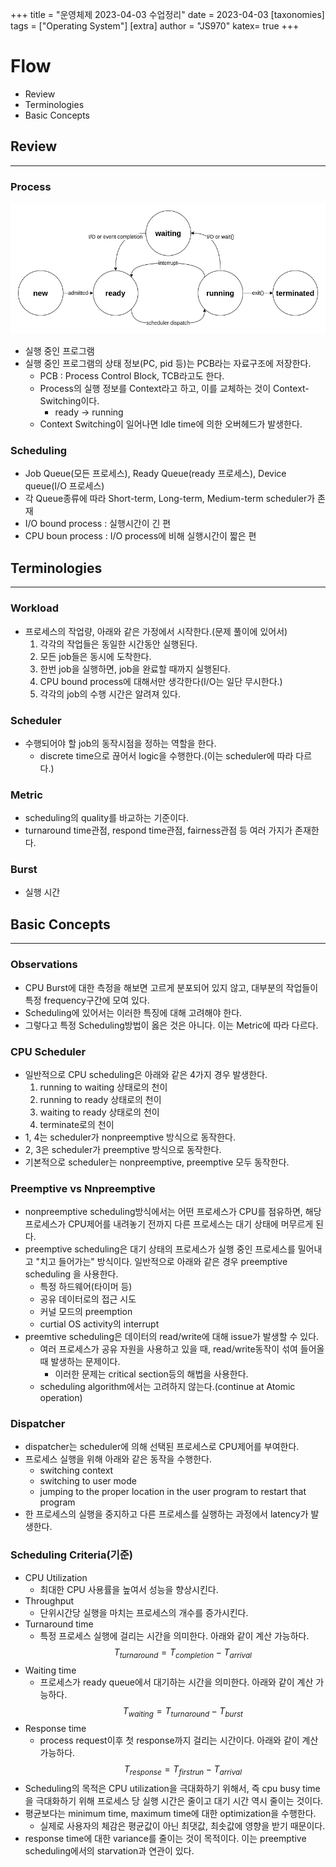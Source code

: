 +++
title = "운영체제 2023-04-03 수업정리"
date = 2023-04-03
[taxonomies]
tags = ["Operating System"]
[extra]
author = "JS970"
katex= true
+++
# Flow
- Review
- Terminologies
- Basic Concepts

## Review
---
### Process
![process states](/image/OS/process_state.png)
- 실행 중인 프로그램
- 실행 중인 프로그램의 상태 정보(PC, pid 등)는 PCB라는 자료구조에 저장한다.
	- PCB : Process Control Block, TCB라고도 한다.
	- Process의 실행 정보를 Context라고 하고, 이를 교체하는 것이 Context-Switching이다.
		- ready -> running
	- Context Switching이 일어나면 Idle time에 의한 오버헤드가 발생한다.

### Scheduling
- Job Queue(모든 프로세스), Ready Queue(ready 프로세스), Device queue(I/O 프로세스)
- 각 Queue종류에 따라 Short-term, Long-term, Medium-term scheduler가 존재
- I/O bound process : 실행시간이 긴 편
- CPU boun process : I/O process에 비해 실행시간이 짧은 편

## Terminologies
---
### Workload
- 프로세스의 작업량, 아래와 같은 가정에서 시작한다.(문제 풀이에 있어서)
	1. 각각의 작업들은 동일한 시간동안 실행된다.
	2. 모든 job들은 동시에 도착한다.
	3. 한번 job을 실행하면, job을 완료할 때까지 실행된다.
	4. CPU bound process에 대해서만 생각한다(I/O는 일단 무시한다.)
	5. 각각의 job의 수행 시간은 알려져 있다.

### Scheduler
- 수행되어야 할 job의 동작시점을 정하는 역할을 한다.
	- discrete time으로 끊어서 logic을 수행한다.(이는 scheduler에 따라 다르다.)

### Metric
- scheduling의 quality를 바교하는 기준이다.
- turnaround time관점, respond time관점, fairness관점 등 여러 가지가 존재한다.

### Burst
- 실행 시간

## Basic Concepts
---
### Observations
- CPU Burst에 대한 측정을 해보면 고르게 분포되어 있지 않고, 대부분의 작업들이 특정 frequency구간에 모여 있다.
- Scheduling에 있어서는 이러한 특징에 대해 고려해야 한다.
- 그렇다고 특정 Scheduling방법이 옳은 것은 아니다. 이는 Metric에 따라 다르다.

### CPU Scheduler
- 일반적으로 CPU scheduling은 아래와 같은 4가지 경우 발생한다.
	1. running to waiting 상태로의 천이
	2. running to ready 상태로의 천이
	3. waiting to ready 상태로의 천이
	4. terminate로의 천이
- 1, 4는 scheduler가 nonpreemptive 방식으로 동작한다.
- 2, 3은 scheduler가 preemptive 방식으로 동작한다.
- 기본적으로 scheduler는 nonpreemptive, preemptive 모두 동작한다.

### Preemptive vs Nnpreemptive
- nonpreemptive scheduling방식에서는 어떤 프로세스가 CPU를 점유하면, 해당 프로세스가 CPU제어를 내려놓기 전까지 다른 프로세스는 대기 상태에 머무르게 된다.
- preemptive scheduling은 대기 상태의 프로세스가 실행 중인 프로세스를 밀어내고 "치고 들어가는" 방식이다. 일반적으로 아래와 같은 경우 preemptive scheduling 을 사용한다.
	- 특정 하드웨어(타이머 등)
	- 공유 데이터로의 접근 시도
	- 커널 모드의 preemption
	- curtial OS activity의 interrupt
- preemtive scheduling은 데이터의 read/write에 대해 issue가 발생할 수 있다.
	- 여러 프로세스가 공유 자원을 사용하고 있을 때, read/write동작이 섞여 들어올 때 발생하는 문제이다.
		- 이러한 문제는 critical section등의 해법을 사용한다.
	- scheduling algorithm에서는 고려하지 않는다.(continue at Atomic operation)

### Dispatcher
- dispatcher는 scheduler에 의해 선택된 프로세스로 CPU제어를 부여한다.
- 프로세스 실행을 위해 아래와 같은 동작을 수행한다.
	- switching context
	- switching to user mode
	- jumping to the proper location in the user program to restart that program
- 한 프로세스의 실행을 중지하고 다른 프로세스를 실행하는 과정에서 latency가 발생한다.

### Scheduling Criteria(기준)
- CPU Utilization
	- 최대한 CPU 사용률을 높여서 성능을 향상시킨다.
- Throughput
	- 단위시간당 실행을 마치는 프로세스의 개수를 증가시킨다.
- Turnaround time
	- 특정 프로세스 실행에 걸리는 시간을 의미한다. 아래와 같이 계산 가능하다.$$T_{turnaround} = T_{completion} - T_{arrival}$$
- Waiting time
	- 프로세스가 ready queue에서 대기하는 시간을 의미한다. 아래와 같이 계산 가능하다.$$T_{waiting} = T_{turnaround} - T_{burst}$$
- Response time
	- process request이후 첫 response까지 걸리는 시간이다. 아래와 같이 계산 가능하다.$$T_{response} = T_{firstrun} - T_{arrival}$$
- Scheduling의 목적은 CPU utilization을 극대화하기 위해서, 즉 cpu busy time을 극대화하기 위해 프로세스 당 실행 시간은 줄이고 대기 시간 역시 줄이는 것이다.
- 평균보다는 minimum time, maximum time에 대한 optimization을 수행한다.
	- 실제로 사용자의 체감은 평균값이 아닌 최댓값, 최솟값에 영향을 받기 때문이다.
- response time에 대한 variance를 줄이는 것이 목적이다. 이는 preemptive scheduling에서의 starvation과 연관이 있다.



